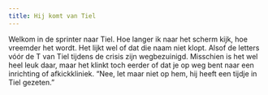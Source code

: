 ```yaml
---
title: Hij komt van Tiel
---
```

Welkom in de sprinter naar Tiel. Hoe langer ik naar het scherm kijk, hoe vreemder het wordt. Het lijkt wel of dat die naam niet klopt. Alsof de letters vóór de T van Tiel tijdens de crisis zijn wegbezuinigd. Misschien is het wel heel leuk daar, maar het klinkt toch eerder of dat je op weg bent naar een inrichting of afkickkliniek. “Nee, let maar niet op hem, hij heeft een tijdje in Tiel gezeten.”
